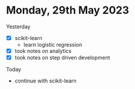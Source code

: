 # Monday, 29th May 2023

Yesterday
- [x] scikit-learn
	- learn logistic regression
- [x] took notes on analytics
- [x] took notes on step driven development

Today
- continue with scikit-learn
